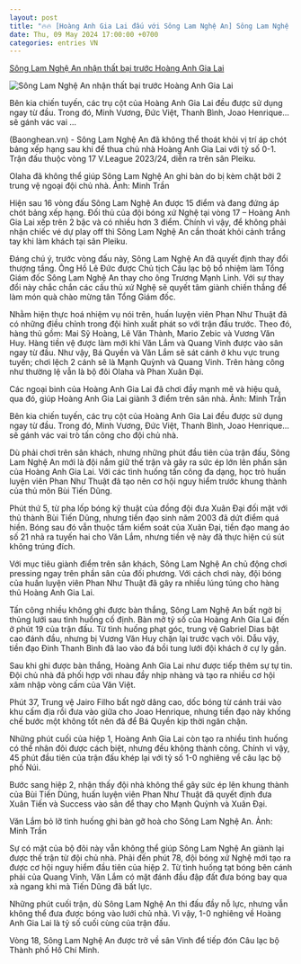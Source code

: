 ```yaml
---
layout: post
title: "🔥🔥 [Hoàng Anh Gia Lai đấu với Sông Lam Nghệ An] Sông Lam Nghệ An nhận thất bại trước Hoàng Anh Gia Lai"
date: Thu, 09 May 2024 17:00:00 +0700
categories: entries VN
---
```

[Sông Lam Nghệ An nhận thất bại trước Hoàng Anh Gia Lai](https://baonghean.vn/song-lam-nghe-an-nhan-that-bai-truoc-hoang-anh-gia-lai-post289086.html)

![Sông Lam Nghệ An nhận thất bại trước Hoàng Anh Gia Lai](https://image.baonghean.vn/1200x630/Uploaded/2024/mdljwqkwj/2024_05_09/bna-z5424840365425-546608bcce355ae9a151c4bdf24b57bd-2255.jpg.webp)

Bên kia chiến tuyến, các trụ cột của Hoàng Anh Gia Lai đều được sử dụng ngay từ đầu. Trong đó, Minh Vương, Đức Việt, Thanh Bình, Joao Henrique… sẽ gánh vác vai ...

(Baonghean.vn) - Sông Lam Nghệ An đã không thể thoát khỏi vị trí áp chót bảng xếp hạng sau khi để thua chủ nhà Hoàng Anh Gia Lai với tỷ số 0-1. Trận đấu thuộc vòng 17 V.League 2023/24, diễn ra trên sân Pleiku.

Olaha đã không thể giúp Sông Lam Nghệ An ghi bàn do bị kèm chặt bởi 2 trung vệ ngoại đội chủ nhà. Ảnh: Minh Trần

Hiện sau 16 vòng đấu Sông Lam Nghệ An được 15 điểm và đang đứng áp chót bảng xếp hạng. Đối thủ của đội bóng xứ Nghệ tại vòng 17 – Hoàng Anh Gia Lai xếp trên 2 bậc và có nhiều hơn 3 điểm. Chính vì vậy, để không phải nhận chiếc vé dự play off thì Sông Lam Nghệ An cần thoát khỏi cảnh trắng tay khi làm khách tại sân Pleiku.

Đáng chú ý, trước vòng đấu này, Sông Lam Nghệ An đã quyết định thay đổi thượng tầng. Ông Hồ Lê Đức được Chủ tịch Câu lạc bộ bổ nhiệm làm Tổng Giám đốc Sông Lam Nghệ An thay cho ông Trương Mạnh Linh. Với sự thay đổi này chắc chắn các cầu thủ xứ Nghệ sẽ quyết tâm giành chiến thắng để làm món quà chào mừng tân Tổng Giám đốc.

Nhằm hiện thực hoá nhiệm vụ nói trên, huấn luyện viên Phan Như Thuật đã có những điều chỉnh trong đội hình xuất phát so với trận đấu trước. Theo đó, hàng thủ gồm: Mai Sỹ Hoàng, Lê Văn Thành, Mario Zebic và Vương Văn Huy. Hàng tiền vệ được làm mới khi Văn Lắm và Quang Vinh được vào sân ngay từ đầu. Như vậy, Bá Quyền và Văn Lắm sẽ sát cánh ở khu vực trung tuyến; chơi lệch 2 cánh sẽ là Mạnh Quỳnh và Quang Vinh. Trên hàng công như thường lệ vẫn là bộ đôi Olaha và Phan Xuân Đại.

Các ngoại binh của Hoàng Anh Gia Lai đã chơi đầy mạnh mẽ và hiệu quả, qua đó, giúp Hoàng Anh Gia Lai giành 3 điểm trên sân nhà. Ảnh: Minh Trần

Bên kia chiến tuyến, các trụ cột của Hoàng Anh Gia Lai đều được sử dụng ngay từ đầu. Trong đó, Minh Vương, Đức Việt, Thanh Bình, Joao Henrique… sẽ gánh vác vai trò tấn công cho đội chủ nhà.

Dù phải chơi trên sân khách, nhưng những phút đầu tiên của trận đấu, Sông Lam Nghệ An mới là đội nắm giữ thế trận và gây ra sức ép lớn lên phần sân của Hoàng Anh Gia Lai. Với các tình huống tấn công đa dạng, học trò huấn luyện viên Phan Như Thuật đã tạo nên cơ hội nguy hiểm trước khung thành của thủ môn Bùi Tiến Dũng.

Phút thứ 5, từ pha lốp bóng kỹ thuật của đồng đội đưa Xuân Đại đối mặt với thủ thành Bùi Tiến Dũng, nhưng tiền đạo sinh năm 2003 đã dứt điểm quá hiền. Bóng sau đó vẫn thuộc tầm kiểm soát của Xuân Đại, tiền đạo mang áo số 21 nhả ra tuyến hai cho Văn Lắm, nhưng tiền vệ này đã thực hiện cú sút không trúng đích.

Với mục tiêu giành điểm trên sân khách, Sông Lam Nghệ An chủ động chơi pressing ngay trên phần sân của đối phương. Với cách chơi này, đội bóng của huấn luyện viên Phan Như Thuật đã gây ra nhiều lúng túng cho hàng thủ Hoàng Anh Gia Lai.

Tấn công nhiều không ghi được bàn thắng, Sông Lam Nghệ An bất ngờ bị thủng lưới sau tình huống cố định. Bàn mở tỷ số của Hoàng Anh Gia Lai đến ở phút 19 của trận đấu. Từ tình huống phạt góc, trung vệ Gabriel Dias bật cao đánh đầu, nhưng bị Vương Văn Huy chặn lại trước vạch vôi. Dẫu vậy, tiền đạo Đinh Thanh Bình đã lao vào đá bồi tung lưới đội khách ở cự ly gần.

Sau khi ghi được bàn thắng, Hoàng Anh Gia Lai như được tiếp thêm sự tự tin. Đội chủ nhà đã phối hợp với nhau đầy nhịp nhàng và tạo ra nhiều cơ hội xâm nhập vòng cấm của Văn Việt.

Phút 37, Trung vệ Jairo Filho bất ngờ dâng cao, dốc bóng từ cánh trái vào khu cấm địa rồi đưa vào giữa cho Joao Henrique, nhưng tiền đạo này khống chế bước một không tốt nên đã để Bá Quyền kịp thời ngăn chặn.

Những phút cuối của hiệp 1, Hoàng Anh Gia Lai còn tạo ra nhiều tình huống có thể nhân đôi được cách biệt, nhưng đều không thành công. Chính vì vậy, 45 phút đầu tiên của trận đấu khép lại với tỷ số 1-0 nghiêng về câu lạc bộ phố Núi.

Bước sang hiệp 2, nhận thấy đội nhà không thể gây sức ép lên khung thành của Bùi Tiến Dũng, huấn luyện viên Phan Như Thuật đã quyết định đưa Xuân Tiến và Success vào sân để thay cho Mạnh Quỳnh và Xuân Đại.

Văn Lắm bỏ lỡ tình huống ghi bàn gỡ hoà cho Sông Lam Nghệ An. Ảnh: Minh Trần

Sự có mặt của bộ đôi này vẫn không thể giúp Sông Lam Nghệ An giành lại được thế trận từ đội chủ nhà. Phải đến phút 78, đội bóng xứ Nghệ mới tạo ra được cơ hội nguy hiểm đầu tiên của hiệp 2. Từ tình huống tạt bóng bên cánh phải của Quang Vinh, Văn Lắm có mặt đánh đầu đập đất đưa bóng bay qua xà ngang khi mà Tiến Dũng đã bất lực.

Những phút cuối trận, dù Sông Lam Nghệ An thi đấu đầy nỗ lực, nhưng vẫn không thể đưa được bóng vào lưới chủ nhà. Vì vậy, 1-0 nghiêng về Hoàng Anh Gia Lai là tỷ số cuối cùng của trận đấu.

Vòng 18, Sông Lam Nghệ An được trở về sân Vinh để tiếp đón Câu lạc bộ Thành phố Hồ Chí Minh.

